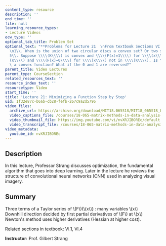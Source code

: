 ```yaml
---
content_type: resource
description: ''
end_time: ''
file: null
learning_resource_types:
- Lecture Videos
ocw_type: ''
optional_tab_title: Problem Set
optional_text: "**Problems for Lecture 21  \nFrom textbook Sections VI.1 and VI.4**\n\
  \n1\\. When is the union of two circular discs a convex set? Or two squares?\n\n\
  5\\. Suppose \\\\(K\\\\) is convex and \\\\(F(x)=1\\\\) for \\\\(x\\\\) in \\\\\
  (K\\\\) and \\\\(F(x)=0\\\\) for \\\\(x\\\\) not in \\\\(K\\\\). Is \\\\(F\\\\)\
  \ a convex function? What if the 0 and 1 are reversed?"
parent_title: Video Lectures
parent_type: CourseSection
related_resources_text: ''
resource_index_text: ''
resourcetype: Video
start_time: ''
title: 'Lecture 21: Minimizing a Function Step by Step'
uid: 1f32e87c-b6ab-cb28-fefb-267c9a2d5796
video_files:
  archive_url: https://archive.org/download/MIT18.065S18/MIT18_065S18_Lecture21_300k.mp4
  video_captions_file: /courses/18-065-matrix-methods-in-data-analysis-signal-processing-and-machine-learning-spring-2018/1691edd6d6b7545c9792cbc6525adceb_nvXRJIBOREc.vtt
  video_thumbnail_file: https://img.youtube.com/vi/nvXRJIBOREc/default.jpg
  video_transcript_file: /courses/18-065-matrix-methods-in-data-analysis-signal-processing-and-machine-learning-spring-2018/4371db9866484c5b260f002c7f7de303_nvXRJIBOREc.pdf
video_metadata:
  youtube_id: nvXRJIBOREc
---
```


**Description**
---------------

In this lecture, Professor Strang discusses optimization, the fundamental algorithm that goes into deep learning. Later in the lecture he reviews the structure of convolutional neural networks (CNN) used in analyzing visual imagery.

**Summary**
-----------

Three terms of a Taylor series of \\(F\\)(\\(x\\)) : many variables \\(x\\)  
Downhill direction decided by first partial derivatives of \\(F\\) at \\(x\\)  
Newton's method uses higher derivatives (Hessian at higher cost).

Related sections in textbook: VI.1, VI.4

**Instructor:** Prof. Gilbert Strang